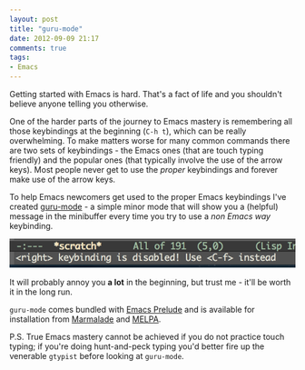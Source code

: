 ```yaml
---
layout: post
title: "guru-mode"
date: 2012-09-09 21:17
comments: true
tags:
- Emacs
---
```


Getting started with Emacs is hard. That's a fact of life and you
shouldn't believe anyone telling you otherwise.

One of the harder parts of the journey to Emacs mastery is remembering
all those keybindings at the beginning (`C-h t`), which can be really
overwhelming. To make matters worse for many common commands there are
two sets of keybindings - the Emacs ones (that are touch typing
friendly) and the popular ones (that typically involve the use of the
arrow keys). Most people never get to use the *proper* keybindings and
forever make use of the arrow keys.

To help Emacs newcomers get used to the proper Emacs keybindings I've
created [guru-mode](http://github.com/bbatsov/guru-mode) - a simple
minor mode that will show you a (helpful) message in the minibuffer
every time you try to use a *non Emacs way* keybinding.

![guru-mode](/assets/images/guru-mode.png)

It will probably annoy you **a lot** in the beginning, but trust me -
it'll be worth it in the long run.

`guru-mode` comes bundled with
[Emacs Prelude](http://github.com/bbatsov/prelude) and is available
for installation from [Marmalade](http://marmalade-repo.org) and [MELPA](http://melpa.org).

P.S. True Emacs mastery cannot be achieved if you do not practice
touch typing; if you're doing hunt-and-peck typing you'd better fire up the
venerable `gtypist` before looking at `guru-mode`.
